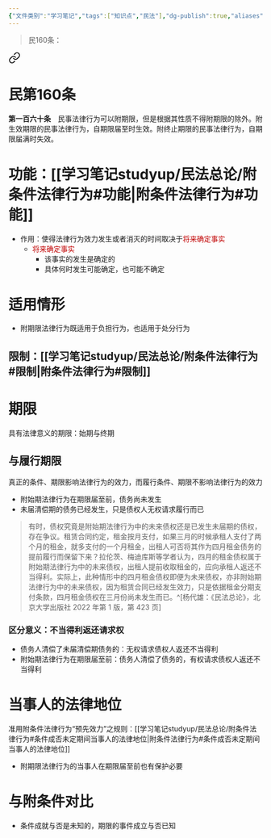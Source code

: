 ```yaml
---
{"文件类别":"学习笔记","tags":["知识点","民法"],"dg-publish":true,"aliases":["附期限的法律行为"],"permalink":"/学习笔记studyup/民法总论/附期限法律行为/","dgPassFrontmatter":true,"created":"2024-07-19T09:54:05.270+08:00","updated":"2024-12-01T20:38:00.994+08:00"}
---
```


> 民160条：
<div class="transclusion internal-embed is-loaded"><a class="markdown-embed-link" href="/////#t160" aria-label="Open link"><svg xmlns="http://www.w3.org/2000/svg" width="24" height="24" viewBox="0 0 24 24" fill="none" stroke="currentColor" stroke-width="2" stroke-linecap="round" stroke-linejoin="round" class="svg-icon lucide-link"><path d="M10 13a5 5 0 0 0 7.54.54l3-3a5 5 0 0 0-7.07-7.07l-1.72 1.71"></path><path d="M14 11a5 5 0 0 0-7.54-.54l-3 3a5 5 0 0 0 7.07 7.07l1.71-1.71"></path></svg></a><div class="markdown-embed">

<div class="markdown-embed-title">

# 民第160条

</div>


**第一百六十条**　民事法律行为可以附期限，但是根据其性质不得附期限的除外。附生效期限的民事法律行为，自期限届至时生效。附终止期限的民事法律行为，自期限届满时失效。 

</div></div>

# 功能：[[学习笔记studyup/民法总论/附条件法律行为#功能\|附条件法律行为#功能]]
- 作用：使得法律行为效力发生或者消灭的时间取决于<font color="#c00000">将来确定事实</font>
	- <font color="#c00000">将来确定事实</font>
		- 该事实的发生是确定的
		- 具体何时发生可能确定，也可能不确定
# 适用情形
- 附期限法律行为既适用于负担行为，也适用于处分行为
## 限制：[[学习笔记studyup/民法总论/附条件法律行为#限制\|附条件法律行为#限制]]
# 期限
具有法律意义的期限：始期与终期
## 与履行期限
真正的条件、期限影响法律行为的效力，而履行条件、期限不影响法律行为的效力
- 附始期法律行为在期限届至前，债务尚未发生
- 未届清偿期的债务已经发生，只是债权人无权请求履行而已

>有时，债权究竟是附始期法律行为中的未来债权还是已发生未届期的债权，存在争议。租赁合同约定，租金按月支付，如果三月的时候承租人支付了两个月的租金，就多支付的一个月租金，出租人可否将其作为四月租金债务的提前履行而保留下来？拉伦茨、梅迪库斯等学者认为，四月的租金债权属于附始期法律行为中的未来债权，出租人提前收取租金的，应向承租人返还不当得利。实际上，此种情形中的四月租金债权即便为未来债权，亦非附始期法律行为中的未来债权，因为租赁合同已经发生效力，只是依据租金分期支付条款，四月租金债权在三月份尚未发生而已。^[杨代雄：《民法总论》，北京大学出版社 2022 年第 1 版，第 423 页]
### 区分意义：不当得利返还请求权
- 债务人清偿了未届清偿期债务的：无权请求债权人返还不当得利
- 附始期法律行为在期限届至前：债务人清偿了债务的，有权请求债权人返还不当得利
# 当事人的法律地位
准用附条件法律行为“预先效力”之规则：[[学习笔记studyup/民法总论/附条件法律行为#条件成否未定期间当事人的法律地位\|附条件法律行为#条件成否未定期间当事人的法律地位]]
- 附期限法律行为的当事人在期限届至前也有保护必要
# 与附条件对比
- 条件成就与否是未知的，期限的事件成立与否已知